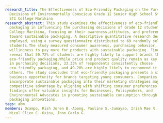 ```yaml
---
research_title: The Effectiveness of Eco-Friendly Packaging on the Purchase
  Decisions of Environmentally Conscious Grade 12 Senior High School Students at
  STI College Marikina
research_abstract: This study examines the effectiveness of eco-friendly
  packaging in influencing the purchasing decisions of Grade 12 students at STI
  College Marikina, focusing on their awareness,attitudes, and preferences
  toward sustainable packaging. A descriptive quantitative research design was
  employed, using a survey questionnaire distributed to 69 randomly selected
  students.The study measured consumer awareness, purchasing behavior, and
  willingness to pay more for products with sustainable packaging. Findings
  reveal that 50.72% of students are highly likely to support brands that use
  eco-friendly packaging.While price and product quality remain as key factors
  in purchasing decisions, 33.33% of respondents consistently choose
  eco-friendly packaging, and 49.28% are highly likely to recommend it to
  others. The study concludes that eco-friendly packaging presents a significant
  business opportunity for brands targeting young consumers. Companies that
  incorporate sustainable packaging into their marketing strategies may gain a
  competitive advantage by aligning with shifting consumer preferences. These
  findings offer valuable insights for Businesses, Policymakers, and
  Environmental Advocates in promoting sustainable consumption through strategic
  packaging innovations.
tags: abm
members: Ocampo, Rish Joren B.-Abong, Pauline S.-Jumayao, Irish Mae R.-Orfiano,
  Nicol Clien C.-Oxina, Jhon Carlo G.
---
```

